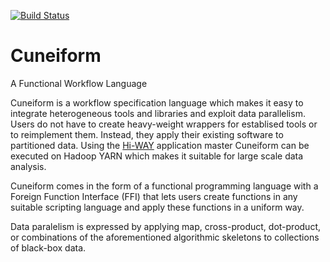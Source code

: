 [![Build Status](https://travis-ci.org/joergen7/cuneiform.svg?branch=master)](https://travis-ci.org/joergen7/cuneiform)

# Cuneiform

A Functional Workflow Language

Cuneiform is a workflow specification language which makes it easy to integrate heterogeneous tools and libraries and exploit data parallelism. Users do not have to create heavy-weight wrappers for establised tools or to reimplement them. Instead, they apply their existing software to partitioned data. Using the [Hi-WAY](https://github.com/marcbux/Hi-WAY) application master Cuneiform can be executed on Hadoop YARN which makes it suitable for large scale data analysis.

Cuneiform comes in the form of a functional programming language with a Foreign Function Interface (FFI) that lets users create functions in any suitable scripting language and apply these functions in a uniform way.

Data paralelism is expressed by applying map, cross-product, dot-product, or combinations of the aforementioned algorithmic skeletons to collections of black-box data.


